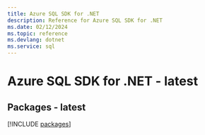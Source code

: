 ```yaml
---
title: Azure SQL SDK for .NET
description: Reference for Azure SQL SDK for .NET
ms.date: 02/12/2024
ms.topic: reference
ms.devlang: dotnet
ms.service: sql
---
```

# Azure SQL SDK for .NET - latest
## Packages - latest
[!INCLUDE [packages](sql-index.md)]